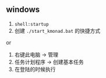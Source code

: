 ## windows

1. `shell:startup`
2. 创建 `./start_kmonad.bat` 的快捷方式

or

1. 右键此电脑 -> 管理
2. 任务计划程序 -> 创建基本任务
3. 在登陆的时候执行